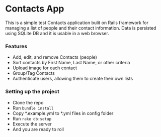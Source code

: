 # Contacts App
This is a simple test Contacts application bulit on Rails framework for managing a list of people and 
their contact information. Data is persisted using SQLite DB and it is usable in a web browser.

### Features
  * Add, edit, and remove Contacts (people)
  * Sort contacts by First Name, Last Name, or other criteria
  * Upload image for each contact
  * Group/Tag Contacts
  * Authenticate users, allowing them to create their own lists

### Setting up the project
  - Clone the repo
  - Run `bundle install`
  - Copy *.example.yml to *.yml files in config folder
  - Run `rake db:setup`
  - Execute the server
  - And you are ready to roll
